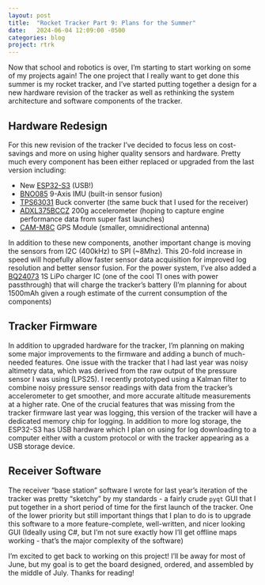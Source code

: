 ```yaml
---
layout: post
title:  "Rocket Tracker Part 9: Plans for the Summer"
date:   2024-06-04 12:09:00 -0500
categories: blog
project: rtrk
---
```

Now that school and robotics is over, I’m starting to start working on some of my projects again! The one project that I really want to get done this summer is my rocket tracker, and I’ve started putting together a design for a new hardware revision of the tracker as well as rethinking the system architecture and software components of the tracker.

## Hardware Redesign
For this new revision of the tracker I’ve decided to focus less on cost-savings and more on using higher quality sensors and hardware. Pretty much every component has been either replaced or upgraded from the last version including:

- New [ESP32-S3](https://www.digikey.com/en/products/detail/espressif-systems/ESP32-S3-WROOM-1U-N16/16162649) (USB!)
- [BNO085](https://www.digikey.com/en/products/detail/ceva-technologies-inc/BNO085/9445940) 9-Axis IMU (built-in sensor fusion)
- [TPS63031](https://www.digikey.com/en/products/detail/texas-instruments/TPS63031DSKR/2048021) Buck converter (the same buck that I used for the receiver)
- [ADXL375BCCZ](https://www.digikey.com/en/products/detail/analog-devices-inc/ADXL375BCCZ/4376342) 200g accelerometer (hoping to capture engine performance data from super fast launches)
- [CAM-M8C](https://www.digikey.com/en/products/detail/u-blox/CAM-M8C-0/6150647) GPS Module (smaller, omnidirectional antenna)
  
In addition to these new components, another important change is moving the sensors from I2C (400kHz) to SPI (~8Mhz). This 20-fold increase in speed will hopefully allow faster sensor data acquisition for improved log resolution and better sensor fusion. For the power system, I’ve also added a [BQ24073](https://www.digikey.com/en/products/detail/texas-instruments/BQ24073RGTR/2047265) 1S LiPo charger IC (one of the cool TI ones with power passthrough) that will charge the tracker’s battery (I’m planning for about 1500mAh given a rough estimate of the current consumption of the components)

## Tracker Firmware
In addition to upgraded hardware for the tracker, I’m planning on making some major improvements to the firmware and adding a bunch of much-needed features. One issue with the tracker that I had last year was noisy altimetry data, which was derived from the raw output of the pressure sensor I was using (LPS25). I recently prototyped using a Kalman filter to combine noisy pressure sensor readings with data from the tracker’s accelerometer to get smoother, and more accurate altitude measurements at a higher rate. One of the crucial features that was missing from the tracker firmware last year was logging, this version of the tracker will have a dedicated memory chip for logging. In addition to more log storage, the ESP32-S3 has USB hardware which I plan on using for log downloading to a computer either with a custom protocol or with the tracker appearing as a USB storage device. 

## Receiver Software
The receiver “base station” software I wrote for last year’s iteration of the tracker was pretty “sketchy” by my standards - a fairly crude `pyqt` GUI that I put together in a short period of time for the first launch of the tracker. One of the lower priority but still important things that I plan to do is to upgrade this software to a more feature-complete, well-written, and nicer looking GUI (Ideally using C#, but I’m not sure exactly how I’ll get offline maps working - that’s the major complexity of the software)

I’m excited to get back to working on this project! I’ll be away for most of June, but my goal is to get the board designed, ordered, and assembled by the middle of July. Thanks for reading!
